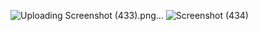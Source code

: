 ![Uploading Screenshot (433).png…]()
![Screenshot (434)](https://user-images.githubusercontent.com/101055397/199159437-4cb185c4-a357-4682-9557-3052986ae647.png)
